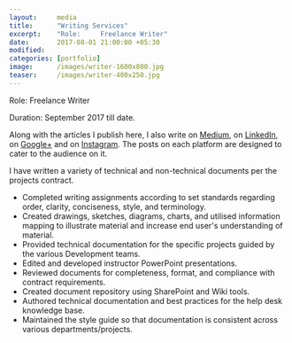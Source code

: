 ```yaml
---
layout:     media
title:      "Writing Services"
excerpt:    "Role:     Freelance Writer"
date:       2017-08-01 21:00:00 +05:30
modified:   
categories: [portfolio]
image:      /images/writer-1600x800.jpg
teaser:     /images/writer-400x250.jpg
---
```

Role:       Freelance Writer

Duration: September 2017 till date.

Along with the articles I publish here, I also write on [Medium](https://medium.com/@raravi), on [LinkedIn](https://www.linkedin.com/in/amith-raravi-82b525139), on [Google+](https://plus.google.com/+AmithRaravi) and on [Instagram](https://www.instagram.com/the.raravi.chronicles). The posts on each platform are designed to cater to the audience on it.

I have written a variety of technical and non-technical documents per the projects contract.
* Completed writing assignments according to set standards regarding order, clarity, conciseness, style, and terminology.
* Created drawings, sketches, diagrams, charts, and utilised information mapping to illustrate material and increase end user's understanding of material.
* Provided technical documentation for the specific projects guided by the various Development teams.
* Edited and developed instructor PowerPoint presentations.
* Reviewed documents for completeness, format, and compliance with contract
requirements.
* Created document repository using SharePoint and Wiki tools.
* Authored technical documentation and best practices for the help desk knowledge base.
* Maintained the style guide so that documentation is consistent across various
departments/projects.
